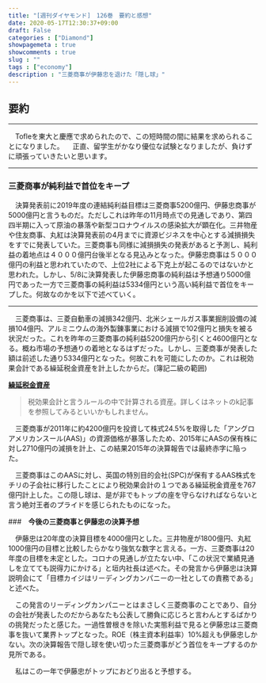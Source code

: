 ```yaml
---
title: "[週刊ダイヤモンド]　126巻　要約と感想"
date: 2020-05-17T12:30:37+09:00
draft: False
categories : ["Diamond"]
showpagemeta : true
showcomments : true
slug : ""
tags : ["economy"]
description : "三菱商事が伊藤忠を退けた「隠し球」"
---
```


## **要約**

***

　Tofleを東大と慶應で求められたので、この短時間の間に結果を求められることになりました。
　正直、留学生がかなり優位な試験となりましたが、負けずに頑張っていきたいと思います。

***

### **三菱商事が純利益で首位をキープ**

　決算発表前に2019年度の連結純利益目標は三菱商事5200億円、伊藤忠商事が5000億円と言うものだ。ただしこれは昨年の11月時点での見通しであり、第四四半期に入って原油の暴落や新型コロナウイルスの感染拡大が顕在化。三井物産や住友商事、丸紅は決算発表前の4月までに資源ビジネスを中心とする減損損失をすでに発表していた。三菱商事も同様に減損損失の発表があると予測し、純利益の着地点は４０００億円台後半となる見込みとなった。伊藤忠商事は５０００億円の利益と思われていたので、上位2社による下克上が起こるのではないかと思われた。しかし、5/8に決算発表した伊藤忠商事の純利益は予想通り5000億円であった一方で三菱商事の純利益は5334億円という高い純利益で首位をキープした。何故なのかを以下で述べていく。

***

　三菱商事は、三菱自動車の減損342億円、北米シェールガス事業掘削設備の減損104億円、アルミニウムの海外製錬事業における減損で102億円と損失を被る状況だった。これを昨年の三菱商事の純利益5200億円から引くと4600億円となる。概ね市場の予想通りの着地となるはずだった。しかし、三菱商事が発表した額は前述した通り5334億円となった。何故これを可能にしたのか。これは税効果会計である繰延税金資産を計上したからだ。(簿記二級の範囲)

**[繰延税金資産](https://advisors-freee.jp/article/category/cat-big-05/cat-small-14/8807/)**

> 税効果会計と言うルールの中で計算される資産。詳しくはネットのk記事を参照してみるといいかもしれません。

　三菱商事が2011年に約4200億円を投資して株式24.5%を取得した「アングロアメリカンスール(AAS)」の資源価格が暴落したため、2015年にAASの保有株に対し2710億円の減損を計上、この結果2015年の決算報告では最終赤字に陥った。

　三菱商事はこのAASに対し、英国の特別目的会社(SPC)が保有するAAS株式をチリの子会社に移行したことにより税効果会計の１つである繰延税金資産を767億円計上した。この隠し球は、是が非でもトップの座を守らなければならないと言う絶対王者のプライドを感じられたものになった。


###　**今後の三菱商事と伊藤忠の決算予想**

　伊藤忠は20年度の決算目標を4000億円とした。三井物産が1800億円、丸紅1000億円の目標と比較したらかなり強気な数字と言える。一方、三菱商事は20年度の目標を未定とした。コロナの見通しが立たない中、「この状況で業績見通しを立てても説得力にかける」と垣内社長は述べた。その発言から伊藤忠は決算説明会にて「目標カイジはリーディングカンパニーの一社としての責務である」と述べた。

　この発言のリーディングカンパニーとはまさしく三菱商事のことであり、自分の会社が発表したのだからあなたも公表して勝負に応じろと言わんとするばかりの挑発だったと感じた。一過性曽根きを除いた実態利益で見ると伊藤忠は三菱商事を抜いて業界トップとなった。ROE（株主資本利益率）10%超えも伊藤忠しかない。次の決算報告で隠し球を使い切った三菱商事がどう首位をキープするのか見所である。

　私はこの一年で伊藤忠がトップにおどり出ると予想する。